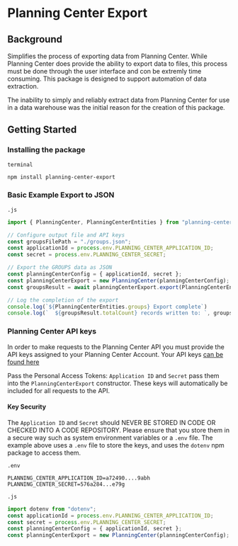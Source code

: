 # Planning Center Export

## Background
Simplifies the process of exporting data from Planning Center.  While Planning Center does provide the ability to export data to files, this process must be done through the user interface and con be extremly time consuming.  This package is designed to support automation of data extraction.

The inability to simply and reliably extract data from Planning Center for use in a data warehouse was the initial reason for the creation of this package.

## Getting Started

### Installing the package
`terminal`
```bash
npm install planning-center-export
```
### Basic Example Export to JSON
`.js`
```js
import { PlanningCenter, PlanningCenterEntities } from "planning-center-export"

// Configure output file and API keys
const groupsFilePath = "./groups.json";
const applicationId = process.env.PLANNING_CENTER_APPLICATION_ID;
const secret = process.env.PLANNING_CENTER_SECRET;

// Export the GROUPS data as JSON
const planningCenterConfig = { applicationId, secret };
const planningCenterExport = new PlanningCenter(planningCenterConfig);
const groupsResult = await planningCenterExport.export(PlanningCenterEntities.groups, groupsFilePath);

// Log the completion of the export
console.log(`${PlanningCenterEntities.groups} Export complete`)
console.log(`  ${groupsResult.totalCount} records written to: `, groupsFilePath);
```

### Planning Center API keys
In order to make requests to the Planning Center API you must provide the API keys assigned to your Planning Center Account. Your API keys [can be found here](https://api.planningcenteronline.com/oauth/applications)

Pass the Personal Access Tokens: `Application ID` and `Secret` pass them into the `PlanningCenterExport` constructor.  These keys will automatically be included for all requests to the API.

#### Key Security
The `Application ID` and `Secret` should NEVER BE STORED IN CODE OR CHECKED INTO A CODE REPOSITORY.  Please ensure that you store them in a secure way such as system environment variables or a `.env` file. The example above uses a `.env` file to store the keys, and uses the `dotenv` npm package to access them.

`.env`
```
PLANNING_CENTER_APPLICATION_ID=a72490....9abh
PLANNING_CENTER_SECRET=576a284...e79g
```

`.js`
```js
import dotenv from "dotenv";
const applicationId = process.env.PLANNING_CENTER_APPLICATION_ID;
const secret = process.env.PLANNING_CENTER_SECRET;
const planningCenterConfig = { applicationId, secret };
const planningCenterExport = new PlanningCenter(planningCenterConfig);
```
